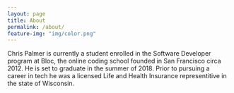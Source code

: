 ```yaml
---
layout: page
title: About
permalink: /about/
feature-img: "img/color.png"
---
```


Chris Palmer is currently a student enrolled in the Software Developer program at Bloc, the online coding school founded in San Francisco circa 2012. He is set to graduate in the summer of 2018. Prior to pursuing a career in tech he was a licensed Life and Health Insurance representitive in the state of Wisconsin. 